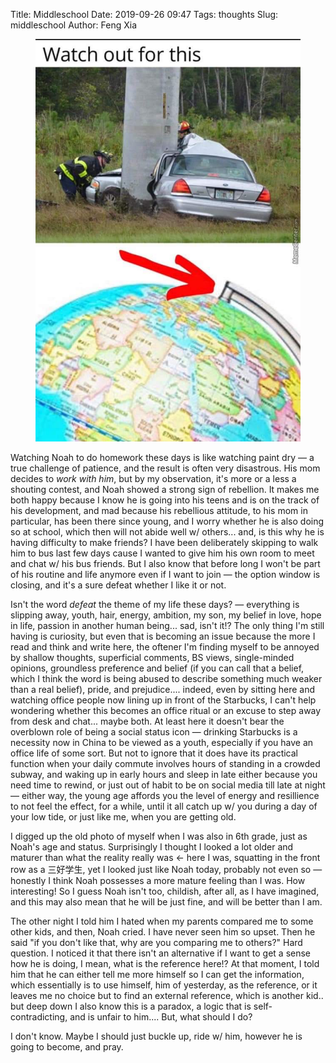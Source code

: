 Title: Middleschool
Date: 2019-09-26 09:47
Tags: thoughts
Slug: middleschool
Author: Feng Xia


<figure class="col l6 m6 s12">
  <img src="images/car%20hitting%20pole.jpg"/>
</figure>



Watching Noah to do homework these days is like watching paint dry
&mdash; a true challenge of patience, and the result is often very
disastrous. His mom decides to _work with him_, but by my observation,
it's more or a less a shouting contest, and Noah showed a strong sign
of rebellion. It makes me both happy because I know he is going into
his teens and is on the track of his development, and mad because his
rebellious attitude, to his mom in particular, has been there since
young, and I worry whether he is also doing so at school, which then
will not abide well w/ others... and, is this why he is having
difficulty to make friends? I have been deliberately skipping to walk
him to bus last few days cause I wanted to give him his own room to
meet and chat w/ his bus friends. But I also know that before long I
won't be part of his routine and life anymore even if I want to join
&mdash; the option window is closing, and it's a sure defeat whether I
like it or not.

Isn't the word _defeat_ the theme of my life these days? &mdash;
everything is slipping away, youth, hair, energy, ambition, my son, my
belief in love, hope in life, passion in another human being... sad,
isn't it!? The only thing I'm still having is curiosity, but even that
is becoming an issue because the more I read and think and write here,
the oftener I'm finding myself to be annoyed by shallow thoughts,
superficial comments, BS views, single-minded opinions, groundless
preference and belief (if you can call that a belief, which I think
the word is being abused to describe something much weaker than a
real belief), pride, and prejudice.... indeed, even by sitting here
and watching office people now lining up in front of the Starbucks, I
can't help wondering whether this becomes an office ritual or an
excuse to step away from desk and chat... maybe both. At least here it
doesn't bear the overblown role of being a social status icon &mdash;
drinking Starbucks is a necessity now in China to be viewed as a
youth, especially if you have an office life of some sort. But not to
ignore that it does have its practical function when your daily
commute involves hours of standing in a crowded subway, and waking up
in early hours and sleep in late either because you need time to
rewind, or just out of habit to be on social media till late at night
&mdash; either way, the young age affords you the level of energy and
resillience to not feel the effect, for a while, until it all catch
up w/ you during a day of your low tide, or just like me, when you are
getting old.

I digged up the old photo of myself when I was also in 6th grade, just
as Noah's age and status. Surprisingly I thought I looked a lot older
and maturer than what the reality really was &larr; here I was,
squatting in the front row as a 三好学生, yet I looked just like Noah
today, probably not even so &mdash; honestly I think Noah possesses a
more mature feeling than I was. How interesting! So I guess Noah isn't
too, childish, after all, as I have imagined, and this may also mean
that he will be just fine, and will be better than I am.

The other night I told him I hated when my parents compared me to some
other kids, and then, Noah cried. I have never seen him so upset. Then
he said "if you don't like that, why are you comparing me to others?"
Hard question. I noticed it that there isn't an alternative if I want
to get a sense how he is doing, I mean, what is the reference here!?
At that moment, I told him that he can either tell me more himself so
I can get the information, which essentially is to use himself, him of
yesterday, as the reference, or it leaves me no choice but to find
an external reference, which is another kid.. but deep down I also
know this is a paradox, a logic that is self-contradicting, and is
unfair to him.... But, what should I do?

I don't know. Maybe I should just buckle up, ride w/ him, however he
is going to become, and pray.
